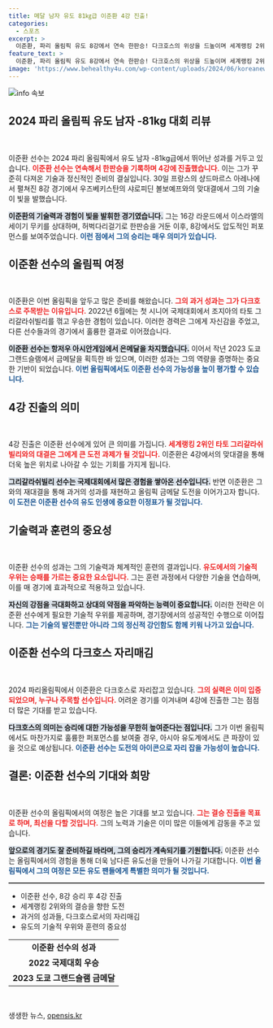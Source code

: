 ```yaml
---
title: 메달 남자 유도 81㎏급 이준환 4강 진출!
categories:
  - 스포츠
excerpt: >
  이준환, 파리 올림픽 유도 8강에서 연속 한판승! 다크호스의 위상을 드높이며 세계랭킹 2위와 결승행을 놓고 맞붙는다. 그의 기세, 올림픽 역사 새로 쓸 수 있을까?
feature_text: >
  이준환, 파리 올림픽 유도 8강에서 연속 한판승! 다크호스의 위상을 드높이며 세계랭킹 2위와 결승행을 놓고 맞붙는다. 그의 기세, 올림픽 역사 새로 쓸 수 있을까?
image: 'https://www.behealthy4u.com/wp-content/uploads/2024/06/koreanews.jpg'
---
```


<p><img src="https://www.behealthy4u.com/wp-content/uploads/2024/06/koreanews.jpg" alt="info 속보" /></p>

<h2 data-ke-size="size26">2024 파리 올림픽 유도 남자 -81kg 대회 리뷰</h2>

<p data-ke-size="size16">&nbsp;</p>

<p>이준환 선수는 2024 파리 올림픽에서 유도 남자 -81kg급에서 뛰어난 성과를 거두고 있습니다. <b><span style="color: #ee2323;">이준환 선수는 연속해서 한판승을 기록하며 4강에 진출했습니다.</span></b> 이는 그가 꾸준히 다져온 기술과 정신적인 준비의 결실입니다. 30일 프랑스의 샹드마르스 아레나에서 펼쳐진 8강 경기에서 우즈베키스탄의 샤로피딘 볼보예프와의 맞대결에서 그의 기술이 빛을 발했습니다.</p>

<p><b><span style="background-color: #21538527;">이준환의 기술력과 경험이 빛을 발휘한 경기였습니다.</span></b> 그는 16강 라운드에서 이스라엘의 세이기 무키를 상대하며, 허벅다리걸기로 한판승을 거둔 이후, 8강에서도 압도적인 퍼포먼스를 보여주었습니다. <b><span style="color: #1a5490;">이런 점에서 그의 승리는 매우 의미가 있습니다.</span></b></p>

<h2 data-ke-size="size26">이준환 선수의 올림픽 여정</h2>

<p data-ke-size="size16">&nbsp;</p>

<p>이준환은 이번 올림픽을 앞두고 많은 준비를 해왔습니다. <b><span style="color: #ee2323;">그의 과거 성과는 그가 다크호스로 주목받는 이유입니다.</span></b> 2022년 6월에는 첫 시니어 국제대회에서 조지아의 타토 그리갈라쉬빌리를 꺾고 우승한 경험이 있습니다. 이러한 경력은 그에게 자신감을 주었고, 다른 선수들과의 경기에서 훌륭한 결과로 이어졌습니다. </p>

<p><b><span style="background-color: #21538527;">이준환 선수는 항저우 아시안게임에서 은메달을 차지했습니다.</span></b> 이어서 작년 2023 도쿄 그랜드슬램에서 금메달을 획득한 바 있으며, 이러한 성과는 그의 역량을 증명하는 중요한 기반이 되었습니다. <b><span style="color: #1a5490;">이번 올림픽에서도 이준환 선수의 가능성을 높이 평가할 수 있습니다.</span></b></p>

<h2 data-ke-size="size26">4강 진출의 의미</h2>

<p data-ke-size="size16">&nbsp;</p>

<p>4강 진출은 이준환 선수에게 있어 큰 의미를 가집니다. <b><span style="color: #ee2323;">세계랭킹 2위인 타토 그리갈라쉬빌리와의 대결은 그에게 큰 도전 과제가 될 것입니다.</span></b> 이준환은 4강에서의 맞대결을 통해 더욱 높은 위치로 나아갈 수 있는 기회를 가지게 됩니다. </p>

<p><b><span style="background-color: #21538527;">그리갈라쉬빌리 선수는 국제대회에서 많은 경험을 쌓아온 선수입니다.</span></b> 반면 이준환은 그와의 재대결을 통해 과거의 성과를 재현하고 올림픽 금메달 도전을 이어가고자 합니다.  <b><span style="color: #1a5490;">이 도전은 이준환 선수의 유도 인생에 중요한 이정표가 될 것입니다.</span></b></p>

<h2 data-ke-size="size26">기술력과 훈련의 중요성</h2>

<p data-ke-size="size16">&nbsp;</p>

<p>이준환 선수의 성과는 그의 기술력과 체계적인 훈련의 결과입니다. <b><span style="color: #ee2323;">유도에서의 기술적 우위는 승패를 가르는 중요한 요소입니다.</span></b>  그는 훈련 과정에서 다양한 기술을 연습하며, 이를 매 경기에 효과적으로 적용하고 있습니다. </p>

<p><b><span style="background-color: #21538527;">자신의 강점을 극대화하고 상대의 약점을 파악하는 능력이 중요합니다.</span></b> 이러한 전략은 이준환 선수에게 필요한 기술적 우위를 제공하며, 경기장에서의 성공적인 수행으로 이어집니다. <b><span style="color: #1a5490;">그는 기술의 발전뿐만 아니라 그의 정신적 강인함도 함께 키워 나가고 있습니다.</span></b></p>

<h2 data-ke-size="size26">이준환 선수의 다크호스 자리매김</h2>

<p data-ke-size="size16">&nbsp;</p>

<p>2024 파리올림픽에서 이준환은 다크호스로 자리잡고 있습니다. <b><span style="color: #ee2323;">그의 실력은 이미 입증되었으며, 누구나 주목할 선수입니다.</span></b> 어려운 경기를 이겨내며 4강에 진출한 그는 점점 더 많은 기대를 받고 있습니다. </p>

<p><b><span style="background-color: #21538527;">다크호스의 의미는 승리에 대한 가능성을 무한히 높여준다는 점입니다.</span></b> 그가 이번 올림픽에서도 마찬가지로 훌륭한 퍼포먼스를 보여줄 경우, 아시아 유도계에서도 큰 파장이 있을 것으로 예상됩니다. <b><span style="color: #1a5490;">이준환 선수는 도전의 아이콘으로 자리 잡을 가능성이 높습니다.</span></b></p>

<h2 data-ke-size="size26">결론: 이준환 선수의 기대와 희망</h2>

<p data-ke-size="size16">&nbsp;</p>

<p>이준환 선수의 올림픽에서의 여정은 높은 기대를 보고 있습니다. <b><span style="color: #ee2323;">그는 결승 진출을 목표로 하며, 최선을 다할 것입니다.</span></b> 그의 노력과 기술은 이미 많은 이들에게 감동을 주고 있습니다. </p>

<p><b><span style="background-color: #21538527;">앞으로의 경기도 잘 준비하길 바라며, 그의 승리가 계속되기를 기원합니다.</span></b> 이준환 선수는 올림픽에서의 경험을 통해 더욱 남다른 유도선을 만들어 나가길 기대합니다. <b><span style="color: #1a5490;">이번 올림픽에서 그의 여정은 모든 유도 팬들에게 특별한 의미가 될 것입니다.</span></b></p>

<hr style="height: 2px; border: none; background-color: #333;"/>

<ul>
    <li>이준환 선수, 8강 승리 후 4강 진출</li>
    <li>세계랭킹 2위와의 결승을 향한 도전</li>
    <li>과거의 성과들, 다크호스로서의 자리매김</li>
    <li>유도의 기술적 우위와 훈련의 중요성</li>
</ul>

<table>
    <tr>
        <td style="text-align: center; height: 17px;"><b>이준환 선수의 성과</b></td>
    </tr>
    <tr>
        <td style="text-align: center; height: 17px;"><b>2022 국제대회 우승</b></td>
    </tr>
    <tr>
        <td style="text-align: center; height: 17px;"><b>2023 도쿄 그랜드슬램 금메달</b></td>
    </tr>
</table>

<p data-ke-size="size16">&nbsp;</p>
생생한 뉴스, <a href="https://opensis.kr" rel="dofollow">opensis.kr</a>



